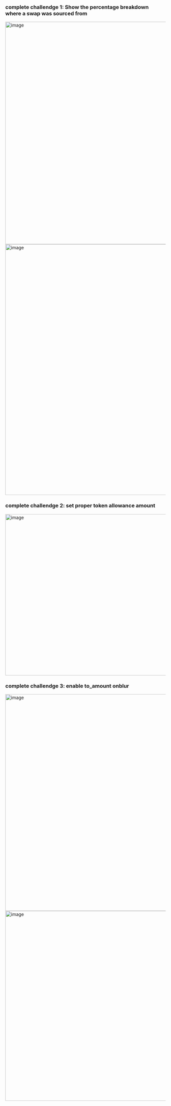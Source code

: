 ### complete challendge 1: Show the percentage breakdown where a swap was sourced from 
<img width="698" alt="image" src="https://user-images.githubusercontent.com/1738428/192103202-77375bc8-5616-4a85-b438-2a8b94a852b0.png">
<img width="787" alt="image" src="https://user-images.githubusercontent.com/1738428/192102304-5687fc08-acf7-47fe-b273-278257ebfa89.png">

### complete challendge 2: set proper token allowance amount
<img width="506" alt="image" src="https://user-images.githubusercontent.com/1738428/192103141-171cfd94-050c-45ed-9b73-1e3b46e8445b.png">

### complete challendge 3: enable to_amount onblur
<img width="680" alt="image" src="https://user-images.githubusercontent.com/1738428/192103923-4e5b23e3-dbcb-4241-a2ef-1615a59595a9.png">
<img width="596" alt="image" src="https://user-images.githubusercontent.com/1738428/192103914-180032b8-2fef-455f-9eb1-66f344089d24.png">

